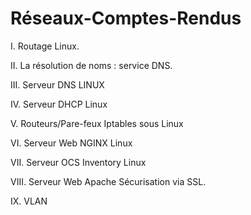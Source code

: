 # Réseaux-Comptes-Rendus

I. Routage Linux.

II. La résolution de noms : service DNS.

III. Serveur DNS LINUX

IV. Serveur DHCP Linux

V. Routeurs/Pare-feux Iptables sous Linux

VI. Serveur Web NGINX Linux

VII. Serveur OCS Inventory Linux

VIII. Serveur Web Apache Sécurisation via SSL.

IX. VLAN